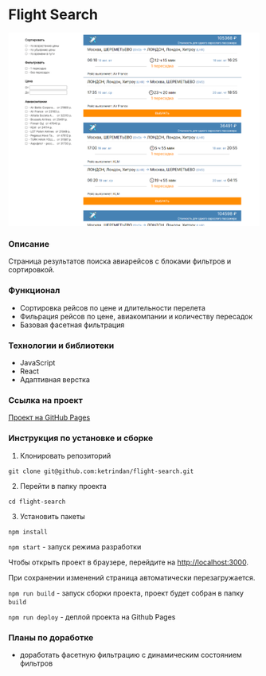 # Flight Search

![image](https://raw.githubusercontent.com/ketrindan/flight-search/main/src/images/screen.png)

### **Описание**
Страница результатов поиска авиарейсов с блоками фильтров и сортировкой.

### **Функционал**
* Сортировка рейсов по цене и длительности перелета
* Фильрация рейсов по цене, авиакомпании и количеству пересадок
* Базовая фасетная фильтрация

### **Технологии и библиотеки**
* JavaScript
* React
* Адаптивная верстка

### **Ссылка на проект**
[Проект на GitHub Pages](https://ketrindan.github.io/flight-search/)

### **Инструкция по установке и сборке**
1. Клонировать репозиторий
```
git clone git@github.com:ketrindan/flight-search.git
```
2. Перейти в папку проекта
```
cd flight-search
```
3. Установить пакеты
```
npm install
```

`npm start` - запуск режима разработки

Чтобы открыть проект в браузере, перейдите на [http://localhost:3000](http://localhost:3000).

При сохранении изменений страница автоматически перезагружается.


`npm run build` - запуск сборки проекта, проект будет собран в папку `build`

`npm run deploy` - деплой проекта на Github Pages

### **Планы по доработке**
* доработать фасетную фильтрацию с динамическим состоянием фильтров
